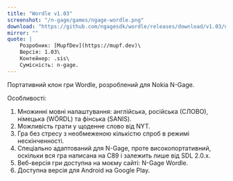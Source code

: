```yaml
---
title: "Wordle v1.03"
screenshot: "/n-gage/games/ngage-wordle.png"
download: "https://github.com/ngagesdk/wordle/releases/download/v1.03/ngage-wordle-v1.03.sis"
mirror: ""
quote: |
    Розробник: [MupfDev](https://mupf.dev)\
    Версія: 1.03\
    Контейнер: .sis\
    Сумісність: n-gage.
---
```


Портативний клон гри Wordle, розроблений для Nokia N-Gage.

Особливості:

1. Множинні мовні налаштування: англійська, російська (СЛОВО), німецька (WÖRDL) та фінська (SANIS).
2. Можливість грати у щоденне слово від NYT.
3. Гра без стресу з необмеженою кількістю спроб в режимі нескінченності.
4. Спеціально адаптований для N-Gage, проте високопортативний, оскільки вся гра написана на C89 і залежить лише від SDL 2.0.x.
5. Веб-версія гри доступна на моєму сайті: N-Gage Wordle.
6. Доступна версія для Android на Google Play.